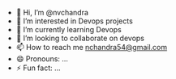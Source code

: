 - 👋 Hi, I’m @nvchandra
- 👀 I’m interested in Devops projects
- 🌱 I’m currently learning Devops 
- 💞️ I’m looking to collaborate on devops
- 📫 How to reach me nchandra54@gmail.com
- 😄 Pronouns: ...
- ⚡ Fun fact: ...

<!---
nvchandra/nvchandra is a ✨ special ✨ repository because its `README.md` (this file) appears on your GitHub profile.
You can click the Preview link to take a look at your changes.
--->
